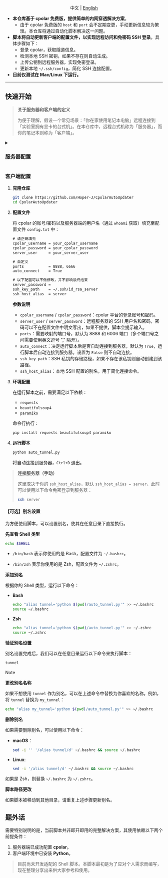 <div align="center">

中文 | [English](./README_en.md)

</div>

- **本仓库基于 cpolar 免费版，提供简单的内网穿透解决方案**。
  - 由于 cpolar 免费版的 `host` 和 `port` 会不定期变更，手动更新信息较为繁琐。本仓库将通过自动化脚本解决这一问题。
- **脚本将自动更新客户端的配置文件，以实现远程访问和免密码 SSH 登录**。具体步骤如下：
  - 登录 cpolar，获取隧道信息。
  - 检测本地 SSH 密钥，如果不存在则自动生成。
  - 上传公钥到远程服务器，实现免密登录。
  - 更新本地 `~/.ssh/config`，简化 SSH 连接配置。
- **目前仅测试在 Mac/Linux 下运行。**

---

## 快速开始

> **关于服务器和客户端的定义**
>
> 为便于理解，假设一个常见场景：「你在家使用笔记本电脑」远程连接到「实验室拥有显卡的台式机」。在本仓库中，远程台式机称为「服务器」，而你的笔记本则称为「客户端」。

<details>
    <summary> <h3> 服务器配置 </h3> </summary>

请根据对应的系统遵循[官方文档](https://www.cpolar.com/docs)进行配置，这里给出 Linux 的配置方式：

1. **安装**

   - 国内：

     ```bash
     curl -L https://www.cpolar.com/static/downloads/install-release-cpolar.sh | sudo bash
     ```

   - 国外：

     ```bash
     curl -sL https://git.io/cpolar | sudo bash
     ```

2. **Token 认证**

   访问 cpolar：[https://dashboard.cpolar.com/signup](https://dashboard.cpolar.com/signup)，先注册好一个账号（无需验证邮箱和手机号），然后进行登录。

   ![登录](https://i-blog.csdnimg.cn/blog_migrate/5525126a4890c9305b47a25620a3569e.png)

   登录 cpolar 官网[后台](https://dashboard.cpolar.com/get-started)，点击左侧的`验证`，查看你的认证 token，之后将 token 贴在命令行里：

   ```bash
   cpolar authtoken xxxxxxx
   ```

   ![authtoken](https://i-blog.csdnimg.cn/blog_migrate/e24196b03a5f25c8bea1b2f2bba20d39.png)

3. **开机自启动**

   执行下列命令让其开机自动进行内网穿透，这样在远程服务器不慎重启时，本机依然可以连接：

   ```bash
   sudo systemctl enable cpolar	# 向系统添加服务
   sudo systemctl start cpolar	# 启动cpolar服务
   sudo systemctl status cpolar	# 查看服务状态
   ```

   显示 `active` 表示成功。

4. **查看当前服务器端的用户名**

   ```bash
   whoami
   ```

   这将在之后的客户端配置文件中被用到。

> **【可选】查看公网地址和端口号（服务器/客户端）**
>
> 你可以通过以下三种方式查看内网穿透状态：
>
> 1. 服务器用浏览器访问 [127.0.0.1:9200](http://127.0.0.1:9200/#/dashboard)，登录本地 cpolar web-ui 管理界面
> 2. 客户端直接访问 [https://dashboard.cpolar.com/status](https://dashboard.cpolar.com/status)，查看隧道名为 `ssh` 对应的 URL。
> 3. 直接运行 script.py（位于客户端部分）。
>
> **示例：**
>
> - URL：`tcp://3.tcp.vip.cpolar.cn:10387`
> - 公网地址：`3.tcp.vip.cpolar.cn`
> - 端口号：`10387`

</details>

### 客户端配置

1. **克隆仓库**

   ```bash
   git clone https://github.com/Hoper-J/CpolarAutoUpdater
   cd CpolarAutoUpdater
   ```

2. **配置文件**

   将 cpolar 的账号/密码以及服务器端的用户名（通过 `whoami` 获取）填充至配置文件 `config.txt` 中：

   ```txt
   # 请正确填充
   cpolar_username = your_cpolar_username
   cpolar_password = your_cpolar_password
   server_user     = your_server_user
   
   # 自定义
   ports           = 8888, 6666
   auto_connect    = True
   
   # 以下配置可以不做修改，并不影响最终结果
   server_password = 
   ssh_key_path    = ~/.ssh/id_rsa_server
   ssh_host_alias  = server
   ```

   **参数说明**

   - `cpolar_username` / `cpolar_password`：cpolar 平台的登录账号和密码。
   - `server_user` / `server_password`：远程服务器的 SSH 用户名和密码，密码可以不在配置文件中明文写出，如果不提供，脚本会提示输入。
   - `ports`：需要映射的端口号，默认为 8888 和 6006 端口（多个端口号之间需要使用英文逗号 "," 隔开）。
   - `auto_connect`：决定运行脚本后是否自动连接到服务器，默认为 `True`，运行脚本后自动连接到服务器。设置为 `False` 则不自动连接。
   - `ssh_key_path`：SSH 私钥的存储路径，如果不存在该私钥则自动创建到该路径。
   - `ssh_host_alias`：本地 SSH 配置的别名，用于简化连接命令。

3. **环境配置**

   在运行脚本之前，需要满足以下依赖：

   - `requests`
   - `beautifulsoup4`
   - `paramiko`

   命令行执行：

   ```bash
   pip install requests beautifulsoup4 paramiko
   ```

4. **运行脚本**

   ```bash
   python auto_tunnel.py
   ```

   将自动连接到服务器，`Ctrl+D` 退出。

> **连接服务器（手动）**
>
> 这里取决于你的 `ssh_host_alias`，默认 `ssh_host_alias = server`，此时可以使用以下命令免密登录到服务器：
>
> ```bash
> ssh server
> ```

#### 【可选】别名设置

为方便使用脚本，可以设置别名，使其在任意目录下直接执行。

**先查看 Shell 类型**

```bash
echo $SHELL
```

- `/bin/bash` 表示你使用的是 Bash，配置文件为 `~/.bashrc`。

- `/bin/zsh` 表示你使用的是 Zsh，配置文件为 `~/.zshrc`。

**添加别名**

根据你的 Shell 类型，运行以下命令：

- **Bash**

  ```bash
  echo "alias tunnel='python $(pwd)/auto_tunnel.py'" >> ~/.bashrc
  source ~/.bashrc
  ```

- **Zsh**

  ```bash
  echo "alias tunnel='python $(pwd)/auto_tunnel.py'" >> ~/.zshrc
  source ~/.zshrc
  ```

**验证别名设置**

别名设置完成后，我们可以在任意目录运行以下命令来执行脚本：

```bash
tunnel
```

> [!note]
>
> **更改别名名称**
>
> 如果不想使用 `tunnel` 作为别名，可以在上述命令中替换为你喜欢的名称。例如，将 `tunnel` 替换为 `my_tunnel`：
>
> ```bash
> echo "alias my_tunnel='python $(pwd)/auto_tunnel.py'" >> ~/.bashrc
> ```
>
> **删除别名**
>
> 如果需要删除别名，可以使用以下命令：
>
> - **macOS**：
>
>   ```bash
>   sed -i '' '/alias tunnel/d' ~/.bashrc && source ~/.bashrc
>   ```
>
> - **Linux**:
>
>   ```bash
>   sed -i '/alias tunnel/d' ~/.bashrc && source ~/.bashrc
>   ```
>
> 如果是 Zsh，则替换 `~/.bashrc` 为 `~/.zshrc`。
>
> **脚本路径更改**
>
> 如果脚本被移动到其他目录，请重复上述步骤更新别名。

## 题外话

需要特别说明的是，当前脚本并非即开即用的完整解决方案，其使用依赖以下两个前提条件：

1. 服务器端已成功配置 **cpolar**。
2. 客户端环境中已安装 **Python**。

> 目前尚未开发适配的 Shell 脚本。本脚本最初是为了应对个人需求而编写，现在整理分享出来供大家参考和使用。